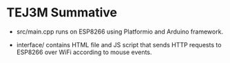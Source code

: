 # TEJ3M Summative

- src/main.cpp runs on ESP8266 using Platformio and Arduino framework.

- interface/ contains HTML file and JS script that sends HTTP requests to ESP8266 over WiFi according to mouse events.
